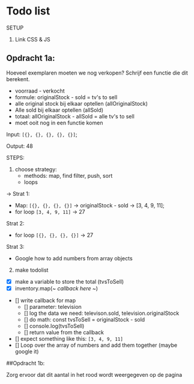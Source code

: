 # Todo list

SETUP

1. Link CSS & JS

## Opdracht 1a:

Hoeveel exemplaren moeten we nog verkopen? Schrijf een functie die dit berekent.

- voorraad - verkocht
- formule: originalStock - sold = tv's to sell
- alle original stock bij elkaar optellen (allOriginalStock)
- Alle sold bij elkaar optellen (allSold)
- totaal: allOriginalStock - allSold = alle tv's to sell
- moet ooit nog in een functie komen

Input: `[{}, {}, {}, {}, {}]`;

Output: 48


STEPS:

1. choose strategy:
    - methods: map, find filter, push, sort
    - loops

-> Strat 1:

- Map: `[{}, {}, {}, {}]` -> originalStock - sold -> [3, 4, 9, 11];
- for loop `[3, 4, 9, 11]` -> 27

Strat 2:

- for loop `[{}, {}, {}, {}]` -> 27

Strat 3:

- Google how to add numbers from array objects

2. make todolist

- [x] make a variable to store the total (tvsToSell)
- [X] inventory.map(~ *callback here* ~)
- [] write callback for map
   - [] parameter: television
   - [] log the data we need: televison.sold, television.originalStock
   - [] do math: const tvsToSell = originalStock - sold
   - [] console.log(tvsToSell)
   - [] return value from the callback
- [] expect something like this: `[3, 4, 9, 11]`
- [] Loop over the array of numbers and add them together (maybe google it)


##Opdracht 1b:

Zorg ervoor dat dit aantal in het rood wordt weergegeven op de pagina